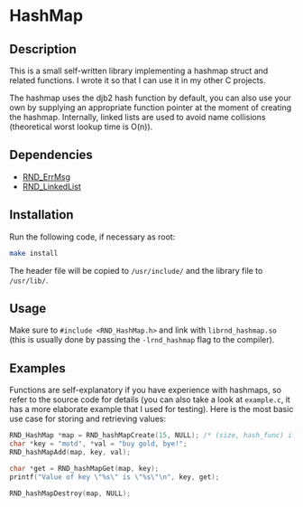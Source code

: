 # HashMap

## Description

This is a small self-written library implementing a hashmap struct and related functions.
I wrote it so that I can use it in my other C projects.

The hashmap uses the djb2 hash function by default, you can also use your own by supplying
an appropriate function pointer at the moment of creating the hashmap. Internally, linked
lists are used to avoid name collisions (theoretical worst lookup time is O(n)).

## Dependencies

- [RND\_ErrMsg](https://github.com/randoragon/rnd-libs/tree/master/errmsg)
- [RND\_LinkedList](https://github.com/randoragon/rnd-libs/tree/master/linkedlist)

## Installation

Run the following code, if necessary as root:

```sh
make install
```

The header file will be copied to `/usr/include/` and the library file to `/usr/lib/`.

## Usage

Make sure to `#include <RND_HashMap.h>` and link with `librnd_hashmap.so` (this is usually
done by passing the `-lrnd_hashmap` flag to the compiler).

## Examples

Functions are self-explanatory if you have experience with hashmaps, so refer to the source code for details
(you can also take a look at `example.c`, it has a more elaborate example that I used for testing).
Here is the most basic use case for storing and retrieving values:

```c
RND_HashMap *map = RND_hashMapCreate(15, NULL); /* (size, hash_func) if hash_func is NULL, djb2 is used */
char *key = "motd", *val = "buy gold, bye!";
RND_hashMapAdd(map, key, val);

char *get = RND_hashMapGet(map, key);
printf("Value of key \"%s\" is \"%s\"\n", key, get);

RND_hashMapDestroy(map, NULL);
```
